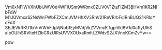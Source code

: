 Vm0xNFlWVXhUblJWV0d4WFlUSm9WRmx0ZUV0V1ZteFlZM3BHVm1KR2NIbFdW
M1JQVmxaS2NsWnFWbFZXCmJVMHhXV3RhV21ReVRrbFdiRnBUQ21KRldYcFdX
SEJEVkRKU1IxVnVWbFJpVjNob1EyMVdjVkZVVmxKTgpiVkl6V1d0a1IyUlhS
alpOUlhSRVlteHZlbGRzUlRsUVVXOUxaRmhLZWdvS2JXVncKCmZvYw==

pow